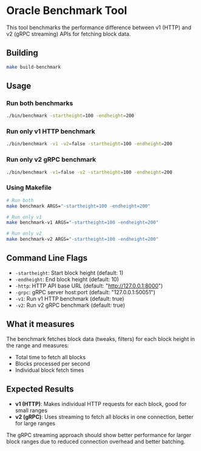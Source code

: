 # Oracle Benchmark Tool

This tool benchmarks the performance difference between v1 (HTTP) and v2 (gRPC streaming) APIs for fetching block data.

## Building

```bash
make build-benchmark
```

## Usage

### Run both benchmarks
```bash
./bin/benchmark -startheight=100 -endheight=200
```

### Run only v1 HTTP benchmark
```bash
./bin/benchmark -v1 -v2=false -startheight=100 -endheight=200
```

### Run only v2 gRPC benchmark
```bash
./bin/benchmark -v1=false -v2 -startheight=100 -endheight=200
```

### Using Makefile
```bash
# Run both
make benchmark ARGS="-startheight=100 -endheight=200"

# Run only v1
make benchmark-v1 ARGS="-startheight=100 -endheight=200"

# Run only v2
make benchmark-v2 ARGS="-startheight=100 -endheight=200"
```

## Command Line Flags

- `-startheight`: Start block height (default: 1)
- `-endheight`: End block height (default: 10)
- `-http`: HTTP API base URL (default: "http://127.0.0.1:8000")
- `-grpc`: gRPC server host:port (default: "127.0.0.1:50051")
- `-v1`: Run v1 HTTP benchmark (default: true)
- `-v2`: Run v2 gRPC benchmark (default: true)

## What it measures

The benchmark fetches block data (tweaks, filters) for each block height in the range and measures:

- Total time to fetch all blocks
- Blocks processed per second
- Individual block fetch times

## Expected Results

- **v1 (HTTP)**: Makes individual HTTP requests for each block, good for small ranges
- **v2 (gRPC)**: Uses streaming to fetch all blocks in one connection, better for large ranges

The gRPC streaming approach should show better performance for larger block ranges due to reduced connection overhead and better batching.
